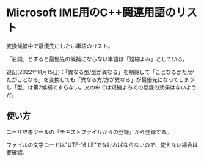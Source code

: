 
# Microsoft IME用のC++関連用語のリスト

変換候補中で最優先にしたい単語のリスト。

「名詞」とすると最優先の候補にならない単語は「短縮よみ」としている。

追記(2022年11月15日)：「異なる型/型が異なる」を期待して「ことなるかた/かたがことなる」を変換しても「異なる方/方が異なる」が最優先になってしまうし「型」は第2候補ですらない。文の中では短縮よみでの登録の効果はないようだ。

## 使い方

ユーザ辞書ツールの「テキストファイルからの登録」から登録する。

ファイルの文字コードは"UTF-16 LE"でなければならないので、使えない場合は要確認。
